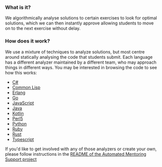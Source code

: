 ### What is it?

We algorithmically analyse solutions to certain exercises to look for optimal solutions, which we can then instantly approve allowing students to move on to the next exercise without delay.

### How does it work?

We use a mixture of techniques to analyze solutions, but most centre around statically analysing the code that students submit. Each language has a different analyzer maintained by a different team, who may approach things in different ways. You may be interested in browsing the code to see how this works:
- [C#](https://github.com/exercism/csharp-analyzer)
- [Common Lisp](https://github.com/exercism/common-lisp-analyzer)
- [Erlang](https://github.com/exercism/erlang-analyzer)
- [Go](https://github.com/exercism/go-analyzer)
- [JavaScript](https://github.com/exercism/javascript-analyzer)
- [Java](https://github.com/exercism/java-analyzer)
- [Kotlin](https://github.com/exercism/kotlin-analyzer)
- [Perl5](https://github.com/exercism/perl5-analyzer)
- [Python](https://github.com/exercism/python-analyzer)
- [Ruby](https://github.com/exercism/ruby-analyzer)
- [Rust](https://github.com/exercism/rust-analyzer)
- [Typescript](https://github.com/exercism/typescript-analyzer)

If you'd like to get involved with any of those analyzers or create your own, please follow instructions in the [README of the Automated Mentoring Support project](https://github.com/exercism/automated-mentoring-support#analyzers)
